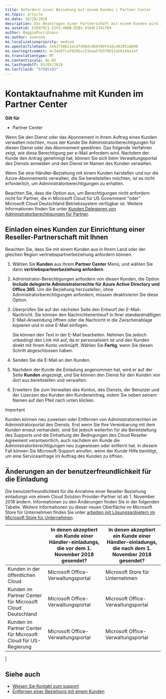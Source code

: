 ```yaml
---
title: Anfordern einer Beziehung mit einem Kunden | Partner Center
ms.topic: article
ms.date: 10/29/2018
description: Das Beantragen einer Partnerschaft mit einem Kunden wird in Multipartner- und Multichannelszenarien verwendet. Dieser Vorgang ist auch hilfreich, wenn ein Kunde Ihre delegierten Administratorrechte entfernt und Sie sie für Bereitstellungen oder Supportleistungen wiederherstellen müssen.
ms.assetid: E3D979C1-2253-408B-82B1-4104C1341704
author: MaggiePucciEvans
ms.author: evansma
ms.localizationpriority: medium
ms.openlocfilehash: 5441f38621dc4f498dc869789f416c4910518690
ms.sourcegitcommit: 4c34d6fcaf020bcc53eaa5f0379011a56149a14f
ms.translationtype: MT
ms.contentlocale: de-DE
ms.lasthandoff: 03/05/2019
ms.locfileid: "57585193"
---
```

# <a name="connect-with-customers-in-partner-center"></a>Kontaktaufnahme mit Kunden im Partner Center

**Gilt für**

-  Partner Center

Wenn Sie den Dienst oder das Abonnement in ihrem Auftrag eines Kunden verwalten möchten, muss der Kunde Sie Administratorberechtigungen für diesen Dienst oder das Abonnement gewähren. Das folgende Verfahren zeigt, wie diese Berechtigung per e-Mail anfordern wird. Nachdem der Kunde den Antrag genehmigt hat, können Sie sich beim Verwaltungsportal des Diensts anmelden und den Dienst im Namen des Kunden verwalten.

Wenn Sie eine Händler-Beziehung mit einem Kunden herstellen und nur die Azure-Abonnements verwalten, die Sie bereitstellen möchten, ist es nicht erforderlich, um Administratorberechtigungen zu erhalten.

Beachten Sie, dass die Option aus, um Berechtigungen nicht anfordern nicht für Partner, die in Microsoft Cloud für US Government "oder" Microsoft Cloud Deutschland Betriebssystem verfügbar ist. Weitere Informationen finden Sie unter [Kunden Delegieren von Administratorberechtigungen für Partner](https://docs.microsoft.com/en-us/partner-center/customers_revoke_admin_privileges).


## <a name="invite-a-customer-to-establish-a-reseller-relationship-with-you"></a>Einladen eines Kunden zur Einrichtung einer Reseller-Partnerschaft mit Ihnen

Beachten Sie, dass Sie mit einem Kunden aus in Ihrem Land oder der gleichen Region vertriebspartnerbeziehung anfordern können.

1.  Wählen Sie **Kunden** aus Ihrem **Partner Center** Menü, und wählen Sie dann **vertriebspartnerbeziehung anfordern**.

2.  Administrator-Berechtigungen anfordern von diesen Kunden, die Option **Include delegierte Administratorrechte für Azure Active Directory und Office 365**. Um die Beziehung herzustellen, ohne Administratorberechtigungen anfordern, müssen deaktivieren Sie diese Option. 

3.  Überprüfen Sie auf der nächsten Seite den Entwurf der E-Mail-Nachricht. Sie können den Nachrichtenentwurf in Ihrer standardmäßigen E-Mail-Anwendung öffnen oder die Nachricht in die Zwischenablage kopieren und in eine E-Mail einfügen. 

    Sie können den Text in der E-Mail bearbeiten. Nehmen Sie jedoch unbedingt den Link mit auf, da er personalisiert ist und den Kunden direkt mit Ihrem Konto verknüpft. Wählen Sie **Fertig**, wenn Sie diesen Schritt abgeschlossen haben.

3.  Senden Sie die E-Mail an den Kunden.

5.  Nachdem der Kunde die Einladung angenommen hat, wird er auf der Seite **Kunden** angezeigt, und Sie können den Dienst für den Kunden von dort aus bereitstellen und verwalten.

 
6.  Erweitern Sie zum Verwalten des Kontos, des Diensts, der Benutzer und der Lizenzen des Kunden den Kundeneintrag, indem Sie neben seinem Namen auf den Pfeil nach unten klicken.


> [!IMPORTANT]  
> Kunden können neu zuweisen oder Entfernen von Administratorrechten im Administratorportal des Diensts. Erst wenn Sie Ihre Vereinbarung mit dem Kunden erneut verhandeln, sind Sie jedoch weiterhin für die Bereitstellung des Supports und die Einhaltung der Bedingungen des Cloud Reseller Agreement verantwortlich, auch nachdem ein Kunde die Administratorberechtigungen neu zugewiesen oder entfernt hat. In diesem Fall können Sie Microsoft-Support anrufen, wenn der Kunde Hilfe benötigt, um eine Serviceanfrage im Auftrag des Kunden zu öffnen.

## <a name="changes-to-the-customer-invitation-experience"></a>Änderungen an der benutzerfreundlichkeit für die Einladung

Die benutzerfreundlichkeit für die Annahme einer Reseller Beziehung einladungs von einem Cloud Solution Provider-Partner ist ab 1. November 2018 ändern. Informationen zu den Änderungen finden Sie in der folgenden Tabelle. Weitere Informationen zu dieser neuen Oberfläche im Microsoft Store für Unternehmen finden Sie unter [arbeiten mit Lösungsanbietern im Microsoft Store für Unternehmen](https://docs.microsoft.com/en-us/microsoft-store/work-with-partner-microsoft-store-business).

|  | In denen akzeptiert ein Kunde einer Händler-einladungs, die vor dem 1. November 2018 gesendet? | In denen akzeptiert ein Kunde einer Händler-einladungs, die nach dem 1. November 2018 gesendet? |
|---------|---------|---------
| Kunden in der öffentlichen Cloud | Microsoft Office-Verwaltungsportal | Microsoft Store für Unternehmen |
| Kunden im Partner Center für Microsoft Cloud Deutschland | Microsoft Office-Verwaltungsportal | Microsoft Office-Verwaltungsportal |
| Kunden im Partner Center für Microsoft Cloud für US-Regierung | Microsoft Office-Verwaltungsportal | Microsoft Office-Verwaltungsportal |
|

## <a name="see-also"></a>Siehe auch

- [Weisen Sie Kontakt zum support](assign-support-contacts.md)
- [Entfernen einer Beziehung mit einem Kunden](remove-a-relationship.md)